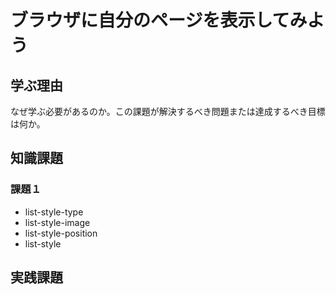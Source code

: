 # ブラウザに自分のページを表示してみよう

## 学ぶ理由

なぜ学ぶ必要があるのか。この課題が解決するべき問題または達成するべき目標は何か。

## 知識課題

### 課題１

- list-style-type
- list-style-image
- list-style-position
- list-style

## 実践課題
